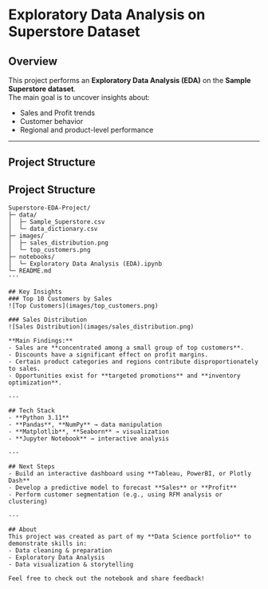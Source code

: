 # Exploratory Data Analysis on Superstore Dataset

## Overview
This project performs an **Exploratory Data Analysis (EDA)** on the **Sample Superstore dataset**.  
The main goal is to uncover insights about:
- Sales and Profit trends  
- Customer behavior  
- Regional and product-level performance  

---

## Project Structure
## Project Structure
```text
Superstore-EDA-Project/
├─ data/
│  ├─ Sample_Superstore.csv
│  └─ data_dictionary.csv
├─ images/
│  ├─ sales_distribution.png
│  └─ top_customers.png
├─ notebooks/
│  └─ Exploratory Data Analysis (EDA).ipynb
└─ README.md
'''

## Key Insights
### Top 10 Customers by Sales
![Top Customers](images/top_customers.png)

### Sales Distribution
![Sales Distribution](images/sales_distribution.png)

**Main Findings:**
- Sales are **concentrated among a small group of top customers**.  
- Discounts have a significant effect on profit margins.  
- Certain product categories and regions contribute disproportionately to sales.  
- Opportunities exist for **targeted promotions** and **inventory optimization**.  

---

## Tech Stack
- **Python 3.11**
- **Pandas**, **NumPy** → data manipulation  
- **Matplotlib**, **Seaborn** → visualization  
- **Jupyter Notebook** → interactive analysis   

---

## Next Steps
- Build an interactive dashboard using **Tableau, PowerBI, or Plotly Dash**  
- Develop a predictive model to forecast **Sales** or **Profit**  
- Perform customer segmentation (e.g., using RFM analysis or clustering)  

---

## About
This project was created as part of my **Data Science portfolio** to demonstrate skills in:
- Data cleaning & preparation  
- Exploratory Data Analysis  
- Data visualization & storytelling

Feel free to check out the notebook and share feedback!  



